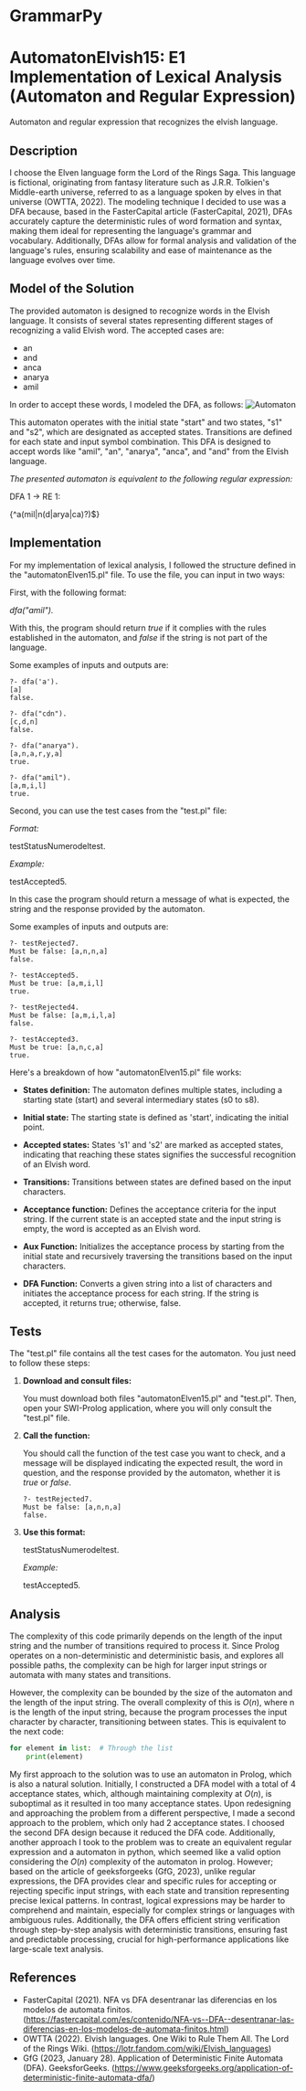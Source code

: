 # GrammarPy

# **AutomatonElvish15: E1 Implementation of Lexical Analysis (Automaton and Regular Expression)**
Automaton and regular expression that recognizes the elvish language.

## Description

I choose the Elven language form the Lord of the Rings Saga. This language is fictional, originating from fantasy literature such as J.R.R. Tolkien's Middle-earth universe, referred to as a language spoken by elves in that universe (OWTTA, 2022). The modeling technique I decided to use was a DFA because, based in the FasterCapital article (FasterCapital, 2021), DFAs accurately capture the deterministic rules of word formation and syntax, making them ideal for representing the language's grammar and vocabulary. Additionally, DFAs allow for formal analysis and validation of the language's rules, ensuring scalability and ease of maintenance as the language evolves over time.

## Model of the Solution

The provided automaton is designed to recognize words in the Elvish language. It consists of several states representing different stages of recognizing a valid Elvish word. The accepted cases are:

- an
- and
- anca
- anarya
- amil

In order to accept these words, I modeled the DFA, as follows:
![Automaton](automatonImage.jpg)

This automaton operates with the initial state "start" and two states, "s1" and "s2", which are designated as accepted states. Transitions are defined for each state and input symbol combination. This DFA is designed to accept words like "amil", "an", "anarya", "anca", and "and" from the Elvish language. 

*The presented automaton is equivalent to the following regular expression:*

DFA 1 -> RE 1: 

{^a(mil|n(d|arya|ca)?)$}

## Implementation
For my implementation of lexical analysis, I followed the structure defined in the "automatonElven15.pl" file. To use the file, you can input in two ways:

First, with the following format:

*dfa("amil").*

With this, the program should return *true* if it complies with the rules established in the automaton, and *false* if the string is not part of the language.

Some examples of inputs and outputs are: 
```
?- dfa('a').
[a]
false.

?- dfa("cdn").
[c,d,n]
false.

?- dfa("anarya").
[a,n,a,r,y,a]
true.

?- dfa("amil").
[a,m,i,l]
true.
```

Second, you can use the test cases from the "test.pl" file:

*Format:*

testStatusNumerodeltest.

*Example:*

testAccepted5.

In this case the program should return a message of what is expected, the string and the response provided by the automaton.

Some examples of inputs and outputs are: 
```
?- testRejected7.
Must be false: [a,n,n,a]
false.

?- testAccepted5.
Must be true: [a,m,i,l]
true.

?- testRejected4.
Must be false: [a,m,i,l,a]
false.

?- testAccepted3.
Must be true: [a,n,c,a]
true.
```

Here's a breakdown of how "automatonElven15.pl" file works:

- **States definition:** The automaton defines multiple states, including a starting state (start) and several intermediary states (s0 to s8).

- **Initial state:** The starting state is defined as 'start', indicating the initial point.

- **Accepted states:** States 's1' and 's2' are marked as accepted states, indicating that reaching these states signifies the successful recognition of an Elvish word.

- **Transitions:** Transitions between states are defined based on the input characters.

- **Acceptance function:** Defines the acceptance criteria for the input string. If the current state is an accepted state and the input string is empty, the word is accepted as an Elvish word.

- **Aux Function:** Initializes the acceptance process by starting from the initial state and recursively traversing the transitions based on the input characters.

- **DFA Function:** Converts a given string into a list of characters and initiates the acceptance process for each string. If the string is accepted, it returns true; otherwise, false.

## Tests
The "test.pl" file contains all the test cases for the automaton. You just need to follow these steps:
1. **Download and consult files:**

   You must download both files "automatonElven15.pl" and "test.pl". Then, open your SWI-Prolog application, where you will only consult the "test.pl" file.
   
2. **Call the function:**
  
   You should call the function of the test case you want to check, and a message will be displayed indicating the expected result, the word in question, and the response provided by the automaton, whether it is *true* or *false*.
   ```
   ?- testRejected7.
   Must be false: [a,n,n,a]
   false.
   ```
   
3. **Use this format:**

   testStatusNumerodeltest.
   
   *Example:*
   
   testAccepted5.

## Analysis
The complexity of this code primarily depends on the length of the input string and the number of transitions required to process it. Since Prolog operates on a non-deterministic and deterministic basis, and explores all possible paths, the complexity can be high for larger input strings or automata with many states and transitions. 

However, the complexity can be bounded by the size of the automaton and the length of the input string. The overall complexity of this is $O(n)$, where n is the length of the input string, because the program processes the input character by character, transitioning between states. This is equivalent to the next code:

```python
for element in list:  # Through the list
    print(element)
```

My first approach to the solution was to use an automaton in Prolog, which is also a natural solution. Initially, I constructed a DFA model with a total of 4 acceptance states, which, although maintaining complexity at $O(n)$, is suboptimal as it resulted in too many acceptance states. Upon redesigning and approaching the problem from a different perspective, I made a second approach to the problem, which only had 2 acceptance states. I choosed the second DFA design because it reduced the DFA code. Additionally, another approach I took to the problem was to create an equivalent regular expression and a automaton in python, which seemed like a valid option considering the $O(n)$ complexity of the automaton in prolog. However; based on the article of geeksforgeeks (GfG, 2023), unlike regular expressions, the DFA provides clear and specific rules for accepting or rejecting specific input strings, with each state and transition representing precise lexical patterns. In contrast, logical expressions may be harder to comprehend and maintain, especially for complex strings or languages with ambiguous rules. Additionally, the DFA offers efficient string verification through step-by-step analysis with deterministic transitions, ensuring fast and predictable processing, crucial for high-performance applications like large-scale text analysis.

## References
- FasterCapital (2021). NFA vs DFA desentranar las diferencias en los modelos de automata finitos. (https://fastercapital.com/es/contenido/NFA-vs--DFA--desentranar-las-diferencias-en-los-modelos-de-automata-finitos.html)
- OWTTA (2022). Elvish languages. One Wiki to Rule Them All. The Lord of the Rings Wiki.  (https://lotr.fandom.com/wiki/Elvish_languages)
- GfG (2023, January 28). Application of Deterministic Finite Automata (DFA). GeeksforGeeks. (https://www.geeksforgeeks.org/application-of-deterministic-finite-automata-dfa/)
